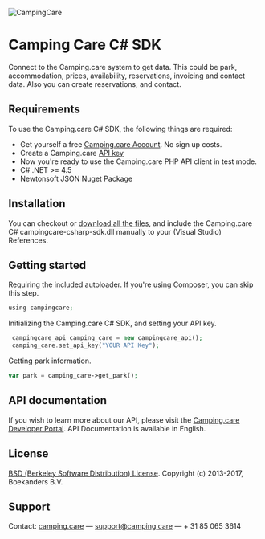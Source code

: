 ![CampingCare](https://storage.googleapis.com/campingcare-static/images/logo-web-small.png) 
# Camping Care C# SDK #

Connect to the Camping.care system to get data. This could be park, accommodation, prices, availability, reservations, invoicing and contact data.
Also you can create reservations, and contact.

## Requirements ##
To use the Camping.care C# SDK, the following things are required:

+ Get yourself a free [Camping.care Account](https://camping.care/). No sign up costs.
+ Create a Camping.care [API key](https://camping.care/settings/api)
+ Now you're ready to use the Camping.care PHP API client in test mode.
+ C# .NET >= 4.5
+ Newtonsoft JSON Nuget Package

## Installation ##

You can checkout or [download all the files](https://github.com/CampingCare/campingcare-csharp-sdk/archive/master.zip), and include the Camping.care C# campingcare-csharp-sdk.dll manually to your (Visual Studio) References.

## Getting started ##

Requiring the included autoloader. If you're using Composer, you can skip this step.

```php
using campingcare;
```

Initializing the Camping.care C# SDK, and setting your API key.

```php
 campingcare_api camping_care = new campingcare_api();
 camping_care.set_api_key("YOUR API Key");
``` 

Getting park information.

```php
var park = camping_care->get_park();
```

## API documentation ##
If you wish to learn more about our API, please visit the [Camping.care Developer Portal](https://www.camping.care/developer/). API Documentation is available in English.

## License ##
[BSD (Berkeley Software Distribution) License](https://opensource.org/licenses/bsd-license.php).
Copyright (c) 2013-2017, Boekanders B.V.

## Support ##
Contact: [camping.care](https://camping.care) — support@camping.care — + 31 85 065 3614


